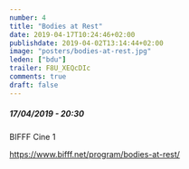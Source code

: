 ```yaml
---
number: 4
title: "Bodies at Rest"
date: 2019-04-17T10:24:46+02:00
publishdate: 2019-04-02T13:14:44+02:00
image: "posters/bodies-at-rest.jpg"
leden: ["bdu"]
trailer: F8U_XEQcDIc
comments: true
draft: false
---
```


##### 17/04/2019 - 20:30

BIFFF Cine 1
<!--more-->

<https://www.bifff.net/program/bodies-at-rest/>
